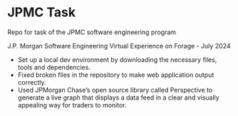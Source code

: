 # JPMC Task 
Repo for task of the JPMC software engineering program

J.P. Morgan Software Engineering Virtual Experience on Forage - July 2024

 * Set up a local dev environment by downloading the necessary files, tools and
   dependencies.
 * Fixed broken files in the repository to make web application output
   correctly.
 * Used JPMorgan Chase’s open source library called Perspective to generate a
   live graph that displays a data feed in a clear and visually appealing way
   for traders to monitor.